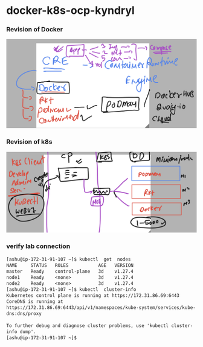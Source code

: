 # docker-k8s-ocp-kyndryl

### Revision of Docker 

<img src="rev1.png">

### Revision of k8s 

<img src="rev2.png">

### verify lab connection 

```
[ashu@ip-172-31-91-107 ~]$ kubectl  get  nodes
NAME     STATUS   ROLES           AGE   VERSION
master   Ready    control-plane   3d    v1.27.4
node1    Ready    <none>          3d    v1.27.4
node2    Ready    <none>          3d    v1.27.4
[ashu@ip-172-31-91-107 ~]$ kubectl  cluster-info 
Kubernetes control plane is running at https://172.31.86.69:6443
CoreDNS is running at https://172.31.86.69:6443/api/v1/namespaces/kube-system/services/kube-dns:dns/proxy

To further debug and diagnose cluster problems, use 'kubectl cluster-info dump'.
[ashu@ip-172-31-91-107 ~]$ 
```


